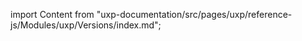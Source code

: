 
import Content from "uxp-documentation/src/pages/uxp/reference-js/Modules/uxp/Versions/index.md";

<Content query="product=xd"/>
